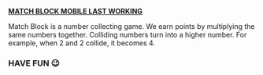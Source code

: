 **<u>MATCH BLOCK MOBILE LAST WORKING</u>**

Match Block is a number collecting game. We earn points by multiplying the same numbers together. Colliding numbers turn into a higher number. For example, when 2 and 2 collide, it becomes 4.

###                                           **HAVE FUN** 😉
